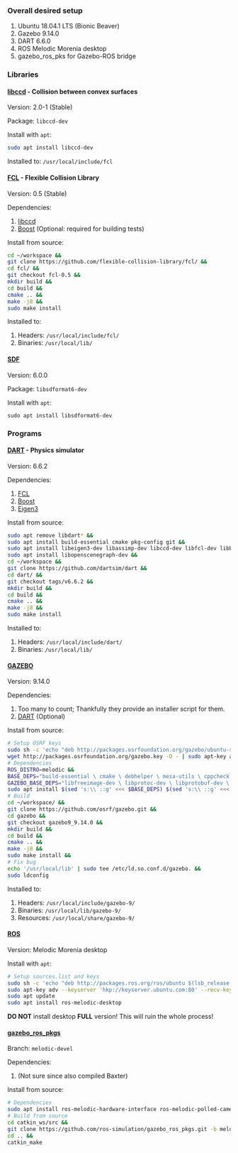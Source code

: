 ### Overall desired setup

1. Ubuntu 18.04.1 LTS (Bionic Beaver)
1. Gazebo 9.14.0
1. DART 6.6.0
1. ROS Melodic Morenia desktop
1. gazebo_ros_pks for Gazebo-ROS bridge

### Libraries

#### [libccd] - Collision between convex surfaces

Version: 2.0-1 (Stable)

Package: `libccd-dev`

Install with `apt`:
```bash
sudo apt install libccd-dev
```

Installed to: `/usr/local/include/fcl`

#### [FCL] - Flexible Collision Library 

Version: 0.5 (Stable)

Dependencies:
1. [libccd](#libccd---collision-between-convex-surfaces)
1. [Boost](#boost) (Optional: required for building tests)

Install from source:
```bash
cd ~/workspace &&
git clone https://github.com/flexible-collision-library/fcl/ &&
cd fcl/ &&
git checkout fcl-0.5 &&
mkdir build &&
cd build &&
cmake .. &&
make -j8 &&
sudo make install
```

Installed to:
1. Headers: `/usr/local/include/fcl/`
1. Binaries: `/usr/local/lib/`

#### [SDF]

Version: 6.0.0

Package: `libsdformat6-dev`

Install with `apt`:
```
sudo apt install libsdformat6-dev
```


### Programs

#### [DART] - Physics simulator

Version: 6.6.2

Dependencies:
1. [FCL](#fcl---flexible-collision-library)
1. [Boost](#boost)
1. [Eigen3](#eigen)

Install from source:
```bash
sudo apt remove libdart* &&
sudo apt install build-essential cmake pkg-config git &&
sudo apt install libeigen3-dev libassimp-dev libccd-dev libfcl-dev libboost-regex-dev libboost-system-dev &&
sudo apt install libopenscenegraph-dev &&
cd ~/workspace &&
git clone https://github.com/dartsim/dart &&
cd dart/ &&
git checkout tags/v6.6.2 &&
mkdir build &&
cd build &&
cmake .. &&
make -j8 &&
sudo make install
```

Installed to:
1. Headers: `/usr/local/include/dart/`
1. Binaries: `/usr/local/lib/`

#### [GAZEBO]

Version: 9.14.0

Dependencies:
1. Too many to count; Thankfully they provide an installer script for them.
1. [DART](#dart---physics-simulator) (Optional)

Install from source:
```bash
# Setup OSRF keys
sudo sh -c 'echo "deb http://packages.osrfoundation.org/gazebo/ubuntu-stable `lsb_release -cs` main" > /etc/apt/sources.list.d/gazebo-stable.list' &&
wget http://packages.osrfoundation.org/gazebo.key -O - | sudo apt-key add - &&
# Dependencies
ROS_DISTRO=melodic &&
BASE_DEPS="build-essential \ cmake \ debhelper \ mesa-utils \ cppcheck \ xsltproc \ python-lxml \ python-psutil \ python \ bc \ netcat-openbsd \ gnupg2 \ net-tools \ locales" &&
GAZEBO_BASE_DEPS="libfreeimage-dev \ libprotoc-dev \ libprotobuf-dev \ protobuf-compiler \ freeglut3-dev \ libcurl4-openssl-dev \ libtinyxml-dev \ libtar-dev \ libtbb-dev \ libogre-1.9-dev \ libxml2-dev \ pkg-config \ qtbase5-dev \ libqwt-qt5-dev \ libltdl-dev \ libgts-dev \ libboost-thread-dev \ libboost-signals-dev \ libboost-system-dev \ libboost-filesystem-dev \ libboost-program-options-dev \ libboost-regex-dev \ libboost-iostreams-dev \ libbullet-dev \ libsimbody-dev \ libignition-math4-dev \ libtinyxml2-dev \ libignition-msgs-dev \ libignition-transport4-dev" &&
sudo apt install $(sed 's:\\ ::g' <<< $BASE_DEPS) $(sed 's:\\ ::g' <<< $GAZEBO_BASE_DEPS) &&
# Build
cd ~/workspace/ &&
git clone https://github.com/osrf/gazebo.git &&
cd gazebo &&
git checkout gazebo9_9.14.0 &&
mkdir build &&
cd build &&
cmake .. &&
make -j8 &&
sudo make install &&
# Fix bug
echo '/usr/local/lib' | sudo tee /etc/ld.so.conf.d/gazebo. &&
sudo ldconfig
```

Installed to:
1. Headers: `/usr/local/include/gazebo-9/`
1. Binaries: `/usr/local/lib/gazebo-9/`
1. Resources: `/usr/local/share/gazebo-9/`

#### [ROS]

Version: Melodic Morenia desktop

Install with `apt`:
```bash
# Setup sources.list and keys
sudo sh -c 'echo "deb http://packages.ros.org/ros/ubuntu $(lsb_release -sc) main" > /etc/apt/sources.list.d/ros-latest.list'
sudo apt-key adv --keyserver 'hkp://keyserver.ubuntu.com:80' --recv-key C1CF6E31E6BADE8868B172B4F42ED6FBAB17C654
sudo apt update
sudo apt install ros-melodic-desktop
```

**DO NOT** install desktop **FULL** version! This will ruin the whole process!


#### [gazebo_ros_pkgs]

Branch: `melodic-devel`

Dependencies:
1. (Not sure since also compiled Baxter)

Install from source:
```bash
# Dependencies
sudo apt install ros-melodic-hardware-interface ros-melodic-polled-camera ros-melodic-control-toolbox ros-melodic-controller-manager ros-melodic-transmission-interface ros-melodic-camera-info-manager ros-melodic-joint-limits-interface &&
# Build from source
cd catkin_ws/src &&
git clone https://github.com/ros-simulation/gazebo_ros_pkgs.git -b melodic-devel &&
cd .. &&
catkin_make
```

<!-- Links -->

[DART]: https://github.com/dartsim/dart/tree/v6.3.0
[FCL]: https://github.com/flexible-collision-library/fcl/tree/fcl-0.5
[GAZEBO]: http://gazebosim.org/tutorials?tut=install_from_source
[gazebo_ros_pkgs]: https://github.com/ros-simulation/gazebo_ros_pkgs
[libccd]: https://github.com/danfis/libccd
[ROS]: http://wiki.ros.org/kinetic/Installation/Ubuntu
[SDF]: http://sdformat.com/tutorials?tut=install

[installation script]: install_deps.sh

